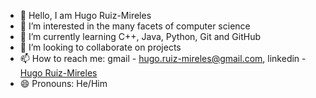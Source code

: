 - 👋 Hello, I am Hugo Ruiz-Mireles
- 👀 I’m interested in the many facets of computer science
- 🌱 I’m currently learning C++, Java, Python, Git and GitHub
- 💞️ I’m looking to collaborate on projects
- 📫 How to reach me: gmail - hugo.ruiz-mireles@gmail.com, linkedin - [Hugo Ruiz-Mireles](www.linkedin.com/in/hugo-ruiz-mireles)
- 😄 Pronouns: He/Him

<!---
Hugo-RM/Hugo-RM is a ✨ special ✨ repository because its `README.md` (this file) appears on your GitHub profile.
You can click the Preview link to take a look at your changes.
--->
